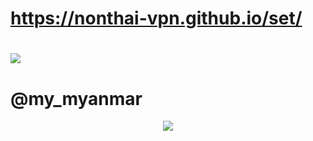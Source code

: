# https://nonthai-vpn.github.io/set/
<h1>
    <img src="https://readme-typing-svg.herokuapp.com/?font=Righteous&size=35&center=true&vCenter=true&width=500&height=70&duration=4000&lines=by+Nonthai+Official;" />
</h1>

# @my_myanmar
<div style="display: flex; justify-content: center; gap: 10px;"> 
<a href="https://nonthai-vpn.github.io/set/">
    <img src="https://img.shields.io/badge/Telegram-333333?style=for-the-badge&logo=Telegram&logoColor=blue" />
  </a>
</div>
